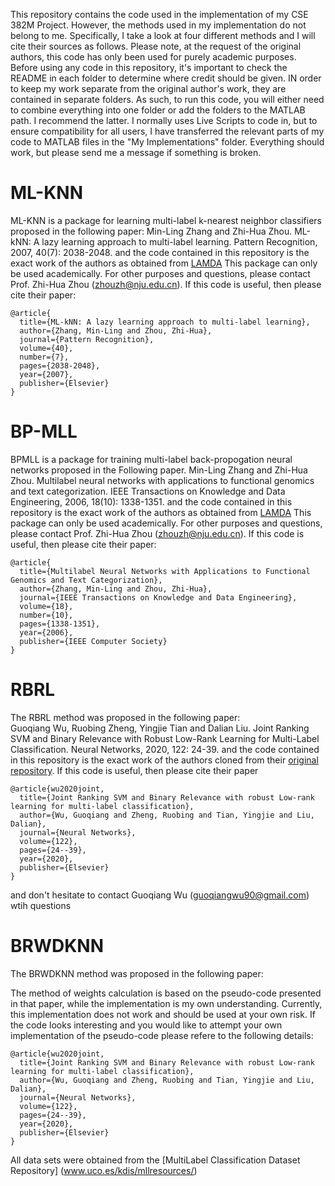 This repository contains the code used in the implementation of my CSE 382M Project. However, the methods used in my implementation do not belong to me.
Specifically, I take a look at four different methods and I will cite their sources as follows. Please note, at the request of the original authors, this code has only been used for purely academic purposes. Before using any code in this repository, it's important to check the README in each folder to determine where credit should be given. IN order to keep my work separate from the original author's work, they are contained in separate folders. As such, to run this code, you will either need to combine everything into one folder or add the folders to the MATLAB path. I recommend the latter. I normally uses Live Scripts to code in, but to ensure compatibility for all users, I have transferred the relevant parts of my code to MATLAB files in the "My Implementations" folder. Everything should work, but please send me a message if something is broken.

# ML-KNN
ML-KNN is a package for learning multi-label k-nearest neighbor classifiers proposed in the following paper:
Min-Ling Zhang and Zhi-Hua Zhou. ML-kNN: A lazy learning approach to multi-label learning. Pattern Recognition, 2007, 40(7): 2038-2048.
and the code contained in this repository is the exact work of the authors as obtained from [LAMDA](http://www.lamda.nju.edu.cn/code_MLkNN.ashx)
This package can only be used academically. For other purposes and questions, please contact Prof. Zhi-Hua Zhou (zhouzh@nju.edu.cn).
If this code is useful, then please cite their paper:
```
@article{
  title={ML-kNN: A lazy learning approach to multi-label learning},
  author={Zhang, Min-Ling and Zhou, Zhi-Hua},
  journal={Pattern Recognition},
  volume={40},
  number={7},
  pages={2038-2048},
  year={2007},
  publisher={Elsevier}
}
```

# BP-MLL
BPMLL is a package for training multi-label back-propogation neural networks proposed in the Following paper. 
Min-Ling Zhang and Zhi-Hua Zhou. Multilabel neural networks with applications to functional genomics and text categorization. IEEE Transactions on Knowledge and Data Engineering, 2006, 18(10): 1338-1351.
and the code contained in this repository is the exact work of the authors as obtained from [LAMDA](http://www.lamda.nju.edu.cn/code_BPMLL.ashx)
This package can only be used academically. For other purposes and questions, please contact Prof. Zhi-Hua Zhou (zhouzh@nju.edu.cn).
If this code is useful, then please cite their paper:
```
@article{
  title={Multilabel Neural Networks with Applications to Functional Genomics and Text Categorization},
  author={Zhang, Min-Ling and Zhou, Zhi-Hua},
  journal={IEEE Transactions on Knowledge and Data Engineering},
  volume={18},
  number={10},
  pages={1338-1351},
  year={2006},
  publisher={IEEE Computer Society}
}
```

# RBRL
The RBRL method was proposed in the  following paper:  
Guoqiang Wu, Ruobing Zheng, Yingjie Tian and Dalian Liu. Joint Ranking SVM and Binary Relevance with Robust Low-Rank Learning for Multi-Label Classification. Neural Networks, 2020, 122: 24-39.
and the code contained in this  repository is the exact work of the authors cloned from their [original repository](https://github.com/GuoqiangWoodrowWu/RBRL).
If this code is useful, then please cite their paper
```
@article{wu2020joint,
  title={Joint Ranking SVM and Binary Relevance with robust Low-rank learning for multi-label classification},
  author={Wu, Guoqiang and Zheng, Ruobing and Tian, Yingjie and Liu, Dalian},
  journal={Neural Networks},
  volume={122},
  pages={24--39},
  year={2020},
  publisher={Elsevier}
}
```
and don't hesitate to contact Guoqiang Wu (guoqiangwu90@gmail.com) wtih questions

# BRWDKNN
The BRWDKNN method was proposed in the following paper:

The method of weights calculation is based on the pseudo-code presented in that paper, while the implementation is my own understanding. Currently, this implementation does not work and should be used at your own risk.  If the code looks interesting and you would like to attempt your own implementation of the pseudo-code please refere to the following details:
```
@article{wu2020joint,
  title={Joint Ranking SVM and Binary Relevance with robust Low-rank learning for multi-label classification},
  author={Wu, Guoqiang and Zheng, Ruobing and Tian, Yingjie and Liu, Dalian},
  journal={Neural Networks},
  volume={122},
  pages={24--39},
  year={2020},
  publisher={Elsevier}
}
```

All data sets were obtained from the [MultiLabel Classification Dataset Repository] (www.uco.es/kdis/mllresources/)
